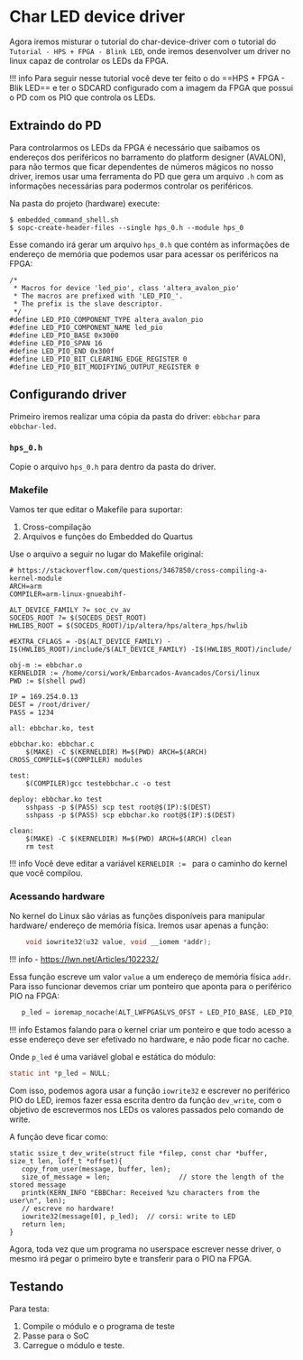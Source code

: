 # Char LED device driver

Agora iremos misturar o tutorial do char-device-driver com o tutorial do `Tutorial - HPS + FPGA - Blink LED`, onde iremos desenvolver um driver no linux capaz de controlar os LEDs da FPGA.

!!! info
    Para seguir nesse tutorial você deve ter feito o do ==HPS + FPGA - Blik LED== e ter o SDCARD configurado com a imagem da FPGA que possui o PD com os PIO que controla os LEDs.
    
## Extraindo do PD 

Para controlarmos os LEDs da FPGA é necessário que saibamos os endereços dos periféricos no barramento do platform designer (AVALON), para não termos que ficar dependentes de números mágicos no nosso driver, iremos usar uma ferramenta do PD que gera um arquivo `.h` com as informações necessárias para podermos controlar os periféricos.

Na pasta do projeto (hardware) execute:

```
$ embedded_command_shell.sh
$ sopc-create-header-files --single hps_0.h --module hps_0
```

Esse comando irá gerar um arquivo `hps_0.h` que contém as informações de endereço de memória que podemos usar para acessar os periféricos na FPGA:

```
/*
 * Macros for device 'led_pio', class 'altera_avalon_pio'
 * The macros are prefixed with 'LED_PIO_'.
 * The prefix is the slave descriptor.
 */
#define LED_PIO_COMPONENT_TYPE altera_avalon_pio
#define LED_PIO_COMPONENT_NAME led_pio
#define LED_PIO_BASE 0x3000
#define LED_PIO_SPAN 16
#define LED_PIO_END 0x300f
#define LED_PIO_BIT_CLEARING_EDGE_REGISTER 0
#define LED_PIO_BIT_MODIFYING_OUTPUT_REGISTER 0
```

## Configurando driver

Primeiro iremos realizar uma cópia da pasta do driver: `ebbchar` para `ebbchar-led`.

### `hps_0.h`

Copie o arquivo `hps_0.h` para dentro da pasta do driver.

### Makefile

Vamos ter que editar o Makefile para suportar:

1. Cross-compilação
1. Arquivos e funções do Embedded do Quartus

Use o arquivo a seguir no lugar do Makefile original:

```Make
# https://stackoverflow.com/questions/3467850/cross-compiling-a-kernel-module
ARCH=arm
COMPILER=arm-linux-gnueabihf-

ALT_DEVICE_FAMILY ?= soc_cv_av
SOCEDS_ROOT ?= $(SOCEDS_DEST_ROOT)
HWLIBS_ROOT = $(SOCEDS_ROOT)/ip/altera/hps/altera_hps/hwlib

#EXTRA_CFLAGS = -D$(ALT_DEVICE_FAMILY) -I$(HWLIBS_ROOT)/include/$(ALT_DEVICE_FAMILY) -I$(HWLIBS_ROOT)/include/

obj-m := ebbchar.o
KERNELDIR := /home/corsi/work/Embarcados-Avancados/Corsi/linux
PWD := $(shell pwd)

IP = 169.254.0.13
DEST = /root/driver/
PASS = 1234

all: ebbchar.ko, test

ebbchar.ko: ebbchar.c
	$(MAKE) -C $(KERNELDIR) M=$(PWD) ARCH=$(ARCH) CROSS_COMPILE=$(COMPILER) modules

test:
	$(COMPILER)gcc testebbchar.c -o test

deploy: ebbchar.ko test
	sshpass -p $(PASS) scp test root@$(IP):$(DEST)
	sshpass -p $(PASS) scp ebbchar.ko root@$(IP):$(DEST)

clean:
	$(MAKE) -C $(KERNELDIR) M=$(PWD) ARCH=$(ARCH) clean
	rm test
```

!!! info
    Você deve editar a variável `KERNELDIR := ` para o caminho do kernel que você compilou.

### Acessando hardware

No kernel do Linux são várias as funções disponíveis para manipular hardware/ endereço de memória física. Iremos usar apenas a função: 

```c
    void iowrite32(u32 value, void __iomem *addr);
```

!!! info
    - https://lwn.net/Articles/102232/

Essa função escreve um valor `value` a um endereço de memória física `addr`. Para isso funcionar devemos criar um ponteiro que aponta para o periférico PIO na FPGA:

```c
   p_led = ioremap_nocache(ALT_LWFPGASLVS_OFST + LED_PIO_BASE, LED_PIO_SPAN);
```

!!! info
    Estamos falando para o kernel criar um ponteiro e que todo acesso a esse endereço deve ser efetivado no hardware, e não pode ficar no cache. 

Onde `p_led` é uma variável global e estática do módulo:

```c
static int *p_led = NULL;
```

Com isso, podemos agora usar a função `iowrite32` e escrever no periférico PIO do LED, iremos fazer essa escrita dentro da função 
`dev_write`, com o objetivo de escrevermos nos LEDs os valores passados pelo comando de write.

A função deve ficar como:

```
static ssize_t dev_write(struct file *filep, const char *buffer, size_t len, loff_t *offset){
   copy_from_user(message, buffer, len);
   size_of_message = len;                 // store the length of the stored message
   printk(KERN_INFO "EBBChar: Received %zu characters from the user\n", len);
   // escreve no hardware!
   iowrite32(message[0], p_led);  // corsi: write to LED
   return len;
}
```

Agora, toda vez que um programa no userspace escrever nesse driver, o mesmo irá pegar o primeiro byte e transferir para o PIO na FPGA.

## Testando

Para testa:

1. Compile o módulo e o programa de teste
1. Passe para o SoC
1. Carregue o módulo e teste.






